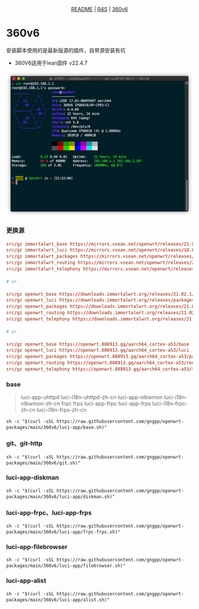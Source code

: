 <p align="center">
    <a href="https://github.com/gngpp/openwrt-packages/blob/main/README.md">README</a> | <a href="https://github.com/gngpp/openwrt-packages/blob/main/README-R4S.md">R4S</a> | <a href="https://github.com/gngpp/openwrt-packages/blob/main/README-360v6.md">360v6</a>
</p>

# 360v6
安装脚本使用的是最新版源的插件，自带源安装有坑
- 360V6适用于lean固件 v22.4.7

<img src="./360v6/img/360v6.png"/>

### 更换源
```conf
src/gz immortalwrt_base https://mirrors.vsean.net/openwrt/releases/21.02-SNAPSHOT/packages/aarch64_cortex-a53/base
src/gz immortalwrt_luci https://mirrors.vsean.net/openwrt/releases/18.06-SNAPSHOT/packages/aarch64_cortex-a53/luci
src/gz immortalwrt_packages https://mirrors.vsean.net/openwrt/releases/21.02-SNAPSHOT/packages/aarch64_cortex-a53/packages
src/gz immortalwrt_routing https://mirrors.vsean.net/openwrt/releases/21.02-SNAPSHOT/packages/aarch64_cortex-a53/routing
src/gz immortalwrt_telephony https://mirrors.vsean.net/openwrt/releases/21.02-SNAPSHOT/packages/aarch64_cortex-a53/telephony

# or

src/gz openwrt_base https://downloads.immortalwrt.org/releases/21.02.1/packages/aarch64_cortex-a53/base
src/gz openwrt_luci https://downloads.immortalwrt.org/releases/packages-18.06-k5.4/aarch64_cortex-a53/luci
src/gz openwrt_packages https://downloads.immortalwrt.org/releases/21.02.1/packages/aarch64_cortex-a53/packages
src/gz openwrt_routing https://downloads.immortalwrt.org/releases/21.02.1/packages/aarch64_cortex-a53/routing
src/gz openwrt_telephony https://downloads.immortalwrt.org/releases/21.02.1/packages/aarch64_cortex-a53/telephony

# or

src/gz openwrt_base https://openwrt.888913.gq/aarch64_cortex-a53/base
src/gz openwrt_luci https://openwrt.888913.gq/aarch64_cortex-a53/luci
src/gz openwrt_packages https://openwrt.888913.gq/aarch64_cortex-a53/packages
src/gz openwrt_routing https://openwrt.888913.gq/aarch64_cortex-a53/routing
src/gz openwrt_telephony https://openwrt.888913.gq/aarch64_cortex-a53/telephony

```

### base
> luci-app-uhttpd luci-i18n-uhttpd-zh-cn luci-app-nlbwmon luci-i18n-nlbwmon-zh-cn frpc frps luci-app-frpc luci-app-frps luci-i18n-frpc-zh-cn luci-i18n-frps-zh-cn
```shell
sh -c "$(curl -sSL https://raw.githubusercontent.com/gngpp/openwrt-packages/main/360v6/luci-app/base.sh)"
```

### git、git-http
```shell
sh -c "$(curl -sSL https://raw.githubusercontent.com/gngpp/openwrt-packages/main/360v6/git.sh)"
```

### luci-app-diskman
```shell
sh -c "$(curl -sSL https://raw.githubusercontent.com/gngpp/openwrt-packages/main/360v6/luci-app/diskman.sh)"
```

### luci-app-frpc、luci-app-frps
```shell
sh -c "$(curl -sSL https://raw.githubusercontent.com/gngpp/openwrt-packages/main/360v6/luci-app/frpc-frps.sh)"
```

### luci-app-filebrowser
```shell
sh -c "$(curl -sSL https://raw.githubusercontent.com/gngpp/openwrt-packages/main/360v6/luci-app/filebrowser.sh)"
```

### luci-app-alist
```shell
sh -c "$(curl -sSL https://raw.githubusercontent.com/gngpp/openwrt-packages/main/360v6/luci-app/alist.sh)"
```
